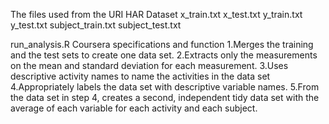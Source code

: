 
The files used from the URI HAR Dataset
x_train.txt
x_test.txt
y_train.txt
y_test.txt
subject_train.txt
subject_test.txt


run_analysis.R Coursera specifications and function
1.Merges the training and the test sets to create one data set.
2.Extracts only the measurements on the mean and standard deviation for each measurement.
3.Uses descriptive activity names to name the activities in the data set
4.Appropriately labels the data set with descriptive variable names.
5.From the data set in step 4, creates a second, independent tidy data set with the average of each variable for each activity and each subject.
